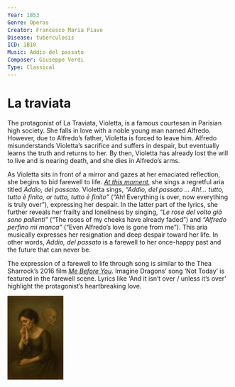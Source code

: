 ```yaml
---
Year: 1853
Genre: Operas
Creator: Francesco Maria Piave
Disease: tuberculosis
ICD: 1B10
Music: Addio del passato
Composer: Giuseppe Verdi
Type: Classical
---
```


# La traviata

The protagonist of La Traviata, Violetta, is a famous courtesan in Parisian high society. She falls in love with a noble young man named Alfredo. However, due to Alfredo’s father, Violetta is forced to leave him. Alfredo misunderstands Violetta’s sacrifice and suffers in despair, but eventually learns the truth and returns to her. By then, Violetta has already lost the will to live and is nearing death, and she dies in Alfredo’s arms.

As Violetta sits in front of a mirror and gazes at her emaciated reflection, she begins to bid farewell to life. [*At this moment,*](https://youtu.be/Do4Ei7Cio2g) she sings a regretful aria titled *Addio, del passato*. Violetta sings, *“Addio, del passato … Ah!… tutto, tutto è finito, or tutto, tutto è finito”* (“Ah! Everything is over, now everything is truly over”), expressing her despair. In the latter part of the lyrics, she further reveals her frailty and loneliness by singing, *“Le rose del volto già sono pallenti”* (“The roses of my cheeks have already faded”) and *“Alfredo perfino mi manca”* (“Even Alfredo’s love is gone from me”). This aria musically expresses her resignation and deep despair toward her life. In other words, *Addio, del passato* is a farewell to her once-happy past and the future that can never be.

The expression of a farewell to life through song is similar to the Thea Sharrock’s 2016 film [*Me Before You*](chang_hyomin.md). Imagine Dragons’ song ‘Not Today’ is featured in the farewell scene. Lyrics like ‘And it isn’t over / unless it’s over’ highlight the protagonist’s heartbreaking love.

<img src="./eom_juwon_img.png" alt="image depicting tuberculosis" style="width:25%;" />
